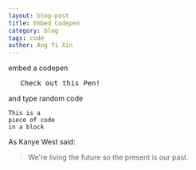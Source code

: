 ```yaml
---
layout: blog-post
title: Embed Codepen
category: blog
tags: code
author: Ang Yi Xin
---
```


embed a codepen

<div class="embed">
<pre class="codepen" data-height="470" data-type="result" data-href="xzVqGK" data-user="onestaryx" data-safe="true"> <code> </code> <https://codepen.io/onestaryx/pen/xzVqGK/">Check out this Pen!</a> </pre>
<script src="https://codepen.io/assets/embed/ei.js"> </script>
</div>

and type random code
~~~~
This is a
piece of code
in a block
~~~~

As Kanye West said:

> We're living the future so
> the present is our past.
